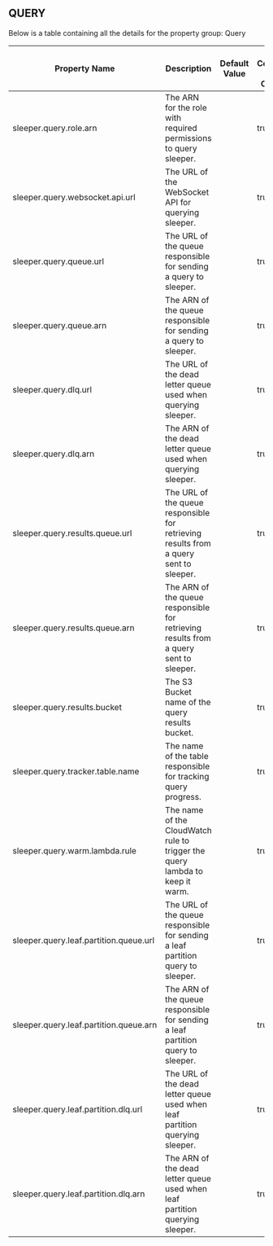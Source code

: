 ## QUERY

Below is a table containing all the details for the property group: Query

| Property Name                          | Description                                                                           | Default Value | Run CdkDeploy When Changed |
|----------------------------------------|---------------------------------------------------------------------------------------|---------------|----------------------------|
| sleeper.query.role.arn                 | The ARN for the role with required permissions to query sleeper.                      |               | true                       |
| sleeper.query.websocket.api.url        | The URL of the WebSocket API for querying sleeper.                                    |               | true                       |
| sleeper.query.queue.url                | The URL of the queue responsible for sending a query to sleeper.                      |               | true                       |
| sleeper.query.queue.arn                | The ARN of the queue responsible for sending a query to sleeper.                      |               | true                       |
| sleeper.query.dlq.url                  | The URL of the dead letter queue used when querying sleeper.                          |               | true                       |
| sleeper.query.dlq.arn                  | The ARN of the dead letter queue used when querying sleeper.                          |               | true                       |
| sleeper.query.results.queue.url        | The URL of the queue responsible for retrieving results from a query sent to sleeper. |               | true                       |
| sleeper.query.results.queue.arn        | The ARN of the queue responsible for retrieving results from a query sent to sleeper. |               | true                       |
| sleeper.query.results.bucket           | The S3 Bucket name of the query results bucket.                                       |               | true                       |
| sleeper.query.tracker.table.name       | The name of the table responsible for tracking query progress.                        |               | true                       |
| sleeper.query.warm.lambda.rule         | The name of the CloudWatch rule to trigger the query lambda to keep it warm.          |               | true                       |
| sleeper.query.leaf.partition.queue.url | The URL of the queue responsible for sending a leaf partition query to sleeper.       |               | true                       |
| sleeper.query.leaf.partition.queue.arn | The ARN of the queue responsible for sending a leaf partition query to sleeper.       |               | true                       |
| sleeper.query.leaf.partition.dlq.url   | The URL of the dead letter queue used when leaf partition querying sleeper.           |               | true                       |
| sleeper.query.leaf.partition.dlq.arn   | The ARN of the dead letter queue used when leaf partition querying sleeper.           |               | true                       |
